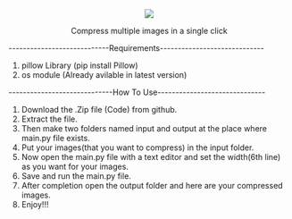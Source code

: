 <div align="center">
  <img src="/Images"/>
  
Compress multiple images in a single click
</div>
----------------------------Requirements-----------------------------

1. pillow Library (pip install Pillow)
2. os module (Already avilable in latest version)

-----------------------------How To Use------------------------------

1. Download the .Zip file (Code) from github.
2. Extract the file.
3. Then make two folders named input and output at the place where main.py file exists.
4. Put your images(that you want to compress) in the input folder.
5. Now open the main.py file with a text editor and set the width(6th line) as you want for your images.
6. Save and run the main.py file.
7. After completion open the output folder and here are your compressed images.
8. Enjoy!!!
